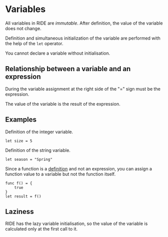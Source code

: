 # Variables

All variables in RIDE are _immutable_. After definition, the value of the variable does not change.

Definition and simultaneous initialization of the variable are performed with the help of the `let` operator.

You cannot declare a variable without initialisation.

## Relationship between a variable and an expression

During the variable assignment at the right side of the "=" sign must be the expression.

The value of the variable is the result of the expression.

## Examples

Definition of the integer variable.

``` ride
let size = 5
```

Definition of the string variable.

``` ride
let season = "Spring"
```

Since a function is a [definition](/ride/definition.md) and not an expression, you can assign a function value to a variable but not the function itself.

``` ride
func f() = {
    true
}
let result = f()
```

## Laziness

RIDE has the lazy variable initialisation, so the value of the variable is calculated only at the first call to it.
